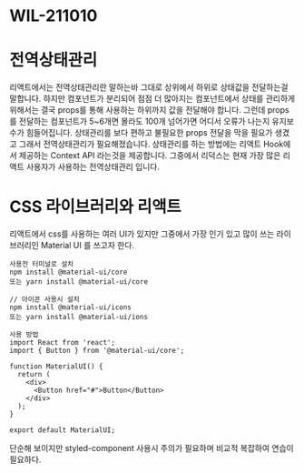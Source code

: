 # WIL-211010

# 전역상태관리

리액트에서는 전역상태관리란 말하는바 그대로 상위에서 하위로 상태값을 전달하는걸 말합니다. 하지만 컴포넌트가 분리되어 점점 더 많아지는 컴포넌트에서 상태를 관리하게 위해서는 결국 props를 통해 사용하는 하위까지 값을 전달해야 합니다. 그런데 props를 전달하는 컴포넌트가 5~6개면 몰라도 100개 넘어가면 어디서 오류가 나는지 유지보수가 힘들어집니다. 상태관리를 보다 편하고 불필요한 props 전달을 막을 필요가 생겼고 그래서 전역상태관리가 필요해졌습니다. 상태관리를 하는 방법에는 리액트 Hook에서 제공하는 Context API 라는것을 제공합니다. 그중에서 리덕스는 현재 가장 많은 리액트 사용자가 사용하는 전역상태관리 입니다. 

# CSS 라이브러리와 리액트

리액트에서 css를 사용하는 여러 UI가 있지만 그중에서 가장 인기 있고 많이 쓰는 라이브러리인 Material UI 를 쓰고자 한다.

```
사용전 터미널로 설치
npm install @material-ui/core
또는 yarn install @material-ui/core

// 아이콘 사용시 설치
npm install @material-ui/icons
또는 yarn install @material-ui/ions
```

```
사용 방법
import React from 'react';
import { Button } from '@material-ui/core';

function MaterialUI() {
  return (
    <div>
      <Button href="#">Button</Button>
    </div>
  );
}

export default MaterialUI;
```

단순해 보이지만 styled-component 사용시 주의가 필요하며 비교적 복잡하여 연습이 필요하다.